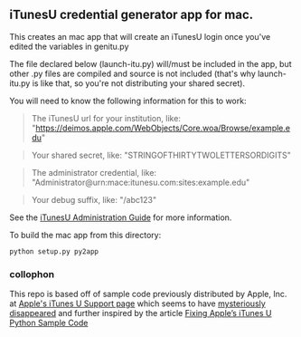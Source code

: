 
## iTunesU credential generator app for mac.

This creates an mac app that will create an iTunesU login
once you've edited the variables in genitu.py

The file declared below (launch-itu.py) will/must be included
in the app, but other .py files are compiled and source is not
included (that's why launch-itu.py is like that, so you're not
distributing your shared secret).

You will need to know the following information for this to work:

> The iTunesU url for your institution, like: "https://deimos.apple.com/WebObjects/Core.woa/Browse/example.edu"

> Your shared secret, like: "STRINGOFTHIRTYTWOLETTERSORDIGITS"

> The administrator credential, like: "Administrator@urn:mace:itunesu.com:sites:example.edu"

> Your debug suffix, like: "/abc123"

See the [iTunesU Administration Guide](http://deimos.apple.com/rsrc/doc/iTunesUAdministrationGuide/) for more information.

To build the mac app from this directory:

    python setup.py py2app

### collophon 

This repo is based off of sample code previously distributed by Apple, Inc. at [Apple's iTunes U Support page](http://www.apple.com/support/itunes-u/) which seems to have [mysteriously disappeared](https://discussions.apple.com/thread/3766430?start=0&tstart=0) and further inspired by the article [Fixing Apple’s iTunes U Python Sample Code](http://www.maclearning.org/articles/40/fixing-apple-s-i-tunes-u-python-s)